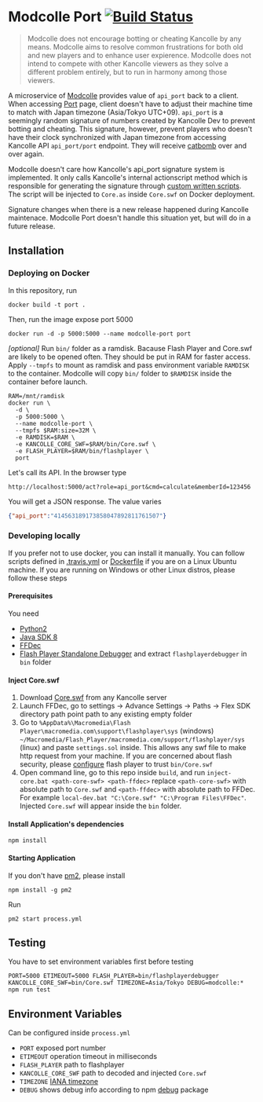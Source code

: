 # Modcolle Port [![Build Status](https://travis-ci.org/makemek/modcolle-port.svg?branch=master)](https://travis-ci.org/makemek/modcolle-port)

> Modcolle does not encourage botting or cheating Kancolle by any means.
Modcolle aims to resolve common frustrations for both old and new players and to enhance user expierence.
Modcolle does not intend to compete with other Kancolle viewers as they solve a different problem entirely, but to run in harmony among those viewers.

A microservice of [Modcolle](https://github.com/makemek/Modcolle) provides value of `api_port` back to a client.
When accessing [Port](http://i.imgur.com/va2mdIz.jpg) page, client doesn't have to adjust their machine time to match with Japan timezone (Asia/Tokyo UTC+09).
`api_port` is a seemingly random signature of numbers created by Kancolle Dev to prevent botting and cheating.
This signature, however, prevent players who doesn't have their clock synchronized with Japan timezone from accessing Kancolle API `api_port/port` endpoint.
They will receive [catbomb](http://vignette3.wikia.nocookie.net/kancolle/images/5/59/Kancolle_error.png/revision/latest?cb=20150813190500) over and over again.

Modcolle doesn't care how Kancolle's api_port signature system is implemented.
It only calls Kancolle's internal actionscript method which is responsible for generating the signature through [custom written scripts](https://github.com/makemek/modcolle-port/blob/master/build/as3-import/scripts/Core.as).
The script will be injected to `Core.as` inside `Core.swf` on Docker deployment.

Signature changes when there is a new release happened during Kancolle maintenace.
Modcolle Port doesn't handle this situation yet, but will do in a future release.

## Installation

### Deploying on Docker
In this repository, run
```
docker build -t port .
```
Then, run the image expose port 5000
```
docker run -d -p 5000:5000 --name modcolle-port port
```
_[optional]_ Run `bin/` folder as a ramdisk.
Bacause Flash Player and Core.swf are likely to be opened often.
They should be put in RAM for faster access.
Apply `--tmpfs` to mount as ramdisk and pass environment variable `RAMDISK` to the container.
Modcolle will copy `bin/` folder to `$RAMDISK` inside the container before launch.
```
RAM=/mnt/ramdisk
docker run \
  -d \
  -p 5000:5000 \
  --name modcolle-port \
  --tmpfs $RAM:size=32M \
  -e RAMDISK=$RAM \
  -e KANCOLLE_CORE_SWF=$RAM/bin/Core.swf \
  -e FLASH_PLAYER=$RAM/bin/flashplayer \
  port
```
Let's call its API. In the browser type
```
http://localhost:5000/act?role=api_port&cmd=calculate&memberId=123456
```
You will get a JSON response. The value varies
```json
{"api_port":"414563189173858047892811761507"}
```

### Developing locally
If you prefer not to use docker, you can install it manually.
You can follow scripts defined in [.travis.yml](https://github.com/makemek/modcolle-port/blob/master/.travis.yml) or [Dockerfile](https://github.com/makemek/modcolle-port/blob/master/Dockerfile) if you are on a Linux Ubuntu machine.
If you are running on Windows or other Linux distros, please follow these steps

#### Prerequisites
You need
- [Python2](https://www.python.org/downloads/)
- [Java SDK 8](http://www.oracle.com/technetwork/java/javase/downloads/jdk8-downloads-2133151.html)
- [FFDec](https://www.free-decompiler.com/flash/download/)
- [Flash Player Standalone Debugger](https://www.adobe.com/support/flashplayer/debug_downloads.html) and extract `flashplayerdebugger` in `bin` folder

#### Inject Core.swf
1. Download [Core.swf](http://203.104.209.71/kcs/Core.swf) from any Kancolle server
2. Launch FFDec, go to settings -> Advance Settings -> Paths -> Flex SDK directory path point path to any existing empty folder
3. Go to `%AppData%\Macromedia\Flash Player\macromedia.com\support\flashplayer\sys` (windows)
`~/Macromedia/Flash_Player/macromedia.com/support/flashplayer/sys` (linux)
and paste `settings.sol` inside.
This allows any swf file to make http request from your machine.
If you are concerned about flash security, please [configure](https://www.macromedia.com/support/documentation/en/flashplayer/help/settings_manager04.html) flash player to trust `bin/Core.swf`
4. Open command line, go to this repo inside `build`, and run `inject-core.bat <path-core-swf> <path-ffdec>` replace `<path-core-swf>` with absolute path to `Core.swf` and `<path-ffdec>` with absolute path to FFDec.
For example `local-dev.bat "C:\Core.swf" "C:\Program Files\FFDec"`.
Injected `Core.swf` will appear inside the `bin` folder.

#### Install Application's dependencies
```
npm install
```

#### Starting Application
If you don't have [pm2](https://www.npmjs.com/package/pm2), please install
```
npm install -g pm2
```
Run
```
pm2 start process.yml
```

## Testing
You have to set environment variables first before testing
```
PORT=5000 ETIMEOUT=5000 FLASH_PLAYER=bin/flashplayerdebugger KANCOLLE_CORE_SWF=bin/Core.swf TIMEZONE=Asia/Tokyo DEBUG=modcolle:* npm run test
```

## Environment Variables
Can be configured inside `process.yml`

- `PORT` exposed port number
- `ETIMEOUT` operation timeout in milliseconds
- `FLASH_PLAYER` path to flashplayer
- `KANCOLLE_CORE_SWF` path to decoded and injected `Core.swf`
- `TIMEZONE` [IANA timezone](https://en.wikipedia.org/wiki/List_of_tz_database_time_zones#List)
- `DEBUG` shows debug info according to npm [debug](https://www.npmjs.com/package/debug) package
